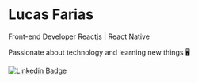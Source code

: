 # Lucas Farias

Front-end Developer Reactjs | React Native 

Passionate about technology and learning new things 🖥️

[![Linkedin Badge](https://img.shields.io/badge/-Lucas%20Farias-6633cc?style=flat-square&logo=Linkedin&logoColor=white&link=https://www.linkedin.com/in/lucas-farias-goncalves/)](https://www.linkedin.com/in/lucas-farias-goncalves/) 

<!--
**Lucasfarg/Lucasfarg** is a ✨ _special_ ✨ repository because its `README.md` (this file) appears on your GitHub profile.

Here are some ideas to get you started:

- 🔭 I’m currently working on ...
- 🌱 I’m currently learning ...
- 👯 I’m looking to collaborate on ...
- 🤔 I’m looking for help with ...
- 💬 Ask me about ...
- 📫 How to reach me: ...
- 😄 Pronouns: ...
- ⚡ Fun fact: ...
-->
